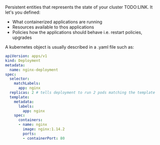Persistent entities that represents the state of your cluster TODO:LINK. It let's you defined:
  * What containerized applications are running
  * Resources available to thos applications
  * Policies how the applications should behave i.e. restart policies, upgrades 


A kubernetes object is usually described in a .yaml file such as:

```yaml
apiVersion: apps/v1
kind: Deployment
metadata:
  name: nginx-deployment
spec:
  selector:
    matchLabels:
      app: nginx
  replicas: 2 # tells deployment to run 2 pods matching the template
  template:
    metadata:
      labels:
        app: nginx
    spec:
      containers:
      - name: nginx
        image: nginx:1.14.2
        ports:
        - containerPort: 80
```
